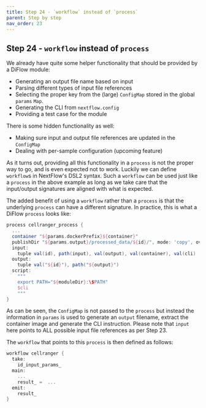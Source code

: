 ```yaml
---
title: Step 24 - `workflow` instead of `process`
parent: Step by step
nav_order: 23
---
```


## Step 24 - `workflow` instead of `process`

We already have quite some helper functionality that should be provided
by a DiFlow module:

-   Generating an output file name based on input
-   Parsing different types of input file references
-   Selecting the proper key from the (large) `ConfigMap` stored in the
    global `params` `Map`.
-   Generating the CLI from `nextflow.config`
-   Providing a test case for the module

There is some hidden functionality as well:

-   Making sure input and output file references are updated in the
    `ConfigMap`
-   Dealing with per-sample configuration (upcoming feature)

As it turns out, providing all this functionality in a `process` is not
the proper way to go, and is even expected not to work. Luckily we can
define `workflow`s in NextFlow's DSL2 syntax. Such a `workflow` can be
used just like a `process` in the above example as long as we take care
that the input/output signatures are aligned with what is expected.

The added benefit of using a `workflow` rather than a `process` is that
the underlying `process` can have a different signature. In practice,
this is what a DiFlow `process` looks like:

``` groovy
process cellranger_process {
  ...
  container "${params.dockerPrefix}${container}"
  publishDir "${params.output}/processed_data/${id}/", mode: 'copy', overwrite: true
  input:
    tuple val(id), path(input), val(output), val(container), val(cli)
  output:
    tuple val("${id}"), path("${output}")
  script:
    """
    export PATH="${moduleDir}:\$PATH"
    $cli
    """
}
```

As can be seen, the `ConfigMap` is not passed to the `process` but
instead the information in `params` is used to generate an `output`
filename, extract the container image and generate the CLI instruction.
Please note that `input` here points to ALL possible input file
references as per Step 23.

The `workflow` that points to this `process` is then defined as follows:

``` groovy
workflow cellranger {
  take:
    id_input_params_
  main:
    ...
    result_ =  ...
  emit:
    result_
}
```

